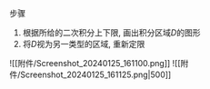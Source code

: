 
步骤
1. 根据所给的二次积分上下限, 画出积分区域$D$的图形
2. 将$D$视为另一类型的区域, 重新定限


![[附件/Screenshot_20240125_161100.png]]
![[附件/Screenshot_20240125_161125.png|500]]